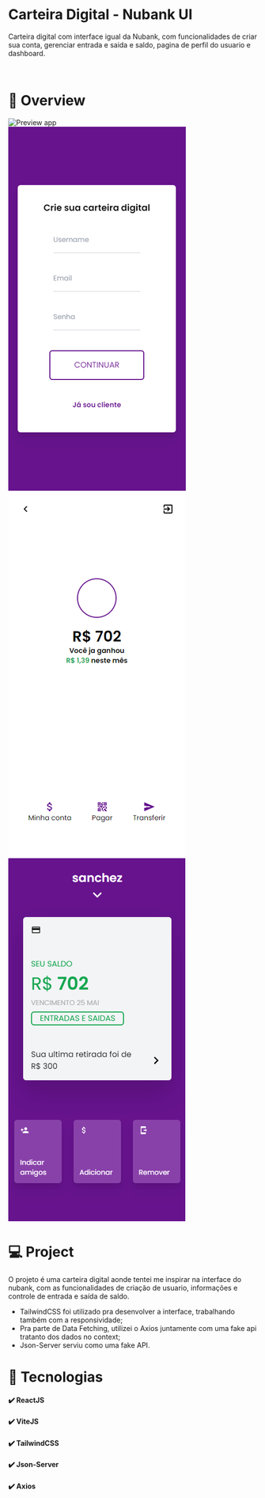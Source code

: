 # Carteira Digital - Nubank UI

Carteira digital com interface igual da Nubank, com funcionalidades de criar sua conta, gerenciar entrada e saida e saldo, pagina de perfil do usuario e dashboard.

<br />

# 📸 Overview

![Preview app](./assets/gifapp.gif)
<br />
![Login page](./assets/shot.png)
![Dashboard page](./assets/shot2.png)
![Home page](./assets/shot3.png)

# 💻 Project

O projeto é uma carteira digital aonde tentei me inspirar na interface do nubank, com as funcionalidades de criação de usuario, informações e controle de entrada e saída de saldo. 

- TailwindCSS foi utilizado pra desenvolver a interface, trabalhando também com a responsividade;
- Pra parte de Data Fetching, utilizei o Axios juntamente com uma fake api tratanto dos dados no context;
- Json-Server serviu como uma fake API.

# 🚀 Tecnologias

#### ✔️ ReactJS

#### ✔️ ViteJS

#### ✔️ TailwindCSS

#### ✔️ Json-Server

#### ✔️ Axios
